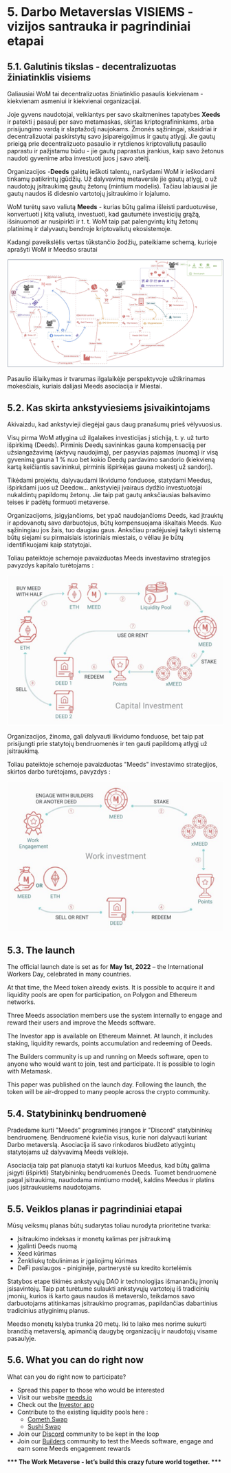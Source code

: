 # 5. Darbo Metaverslas VISIEMS - vizijos santrauka ir pagrindiniai etapai

## 5.1. Galutinis tikslas - decentralizuotas žiniatinklis visiems

Galiausiai WoM tai decentralizuotas žiniatinklio pasaulis kiekvienam - kiekvienam asmeniui ir kiekvienai organizacijai.

Joje gyvens naudotojai, veikiantys per savo skaitmenines tapatybes **Xeeds** ir patekti į pasaulį per savo metamaskas, skirtas kriptografininkams, arba prisijungimo vardą ir slaptažodį naujokams. Žmonės sąžiningai, skaidriai ir decentralizuotai paskirstytų savo įsipareigojimus ir gautų atlygį. Jie gautų prieigą prie decentralizuoto pasaulio ir rytdienos kriptovaliutų pasaulio paprastu ir pažįstamu būdu - jie gautų paprastus įrankius, kaip savo žetonus naudoti gyvenime arba investuoti juos į savo ateitį.

Organizacijos -**Deeds** galėtų ieškoti talentų, naršydami WoM ir ieškodami tinkamų patikrintų įgūdžių. Už dalyvavimą metaversle jie gautų atlygį, o už naudotojų įsitraukimą gautų žetonų (mintium modelis). Tačiau labiausiai jie gautų naudos iš didesnio vartotojų įsitraukimo ir lojalumo.

WoM turėtų savo valiutą **Meeds** - kurias būtų galima išleisti parduotuvėse, konvertuoti į kitą valiutą, investuoti, kad gautumėte investicijų grąžą, išsinuomoti ar nusipirkti ir t. t. WoM taip pat palengvintų kitų žetonų platinimą ir dalyvautų bendroje kriptovaliutų ekosistemoje.

Kadangi paveikslėlis vertas tūkstančio žodžių, pateikiame schemą, kurioje aprašyti WoM ir Meedso srautai

![WoM and Meeds flows](en/img/wom-flows.png)

Pasaulio išlaikymas ir tvarumas ilgalaikėje perspektyvoje užtikrinamas mokesčiais, kuriais dalijasi Meeds asociacija ir Miestai.

## 5.2. Kas skirta ankstyviesiems įsivaikintojams

Akivaizdu, kad ankstyvieji diegėjai gaus daug pranašumų prieš vėlyvuosius.

Visų pirma WoM atlygina už ilgalaikes investicijas į stichiją, t. y. už turto išpirkimą (Deeds). Pirminis Deedų savininkas gauna kompensaciją per užsiangažavimą (aktyvų naudojimą), per pasyvias pajamas (nuomą) ir visą gyvenimą gauna 1 % nuo bet kokio Deedų pardavimo sandorio (kiekvieną kartą keičiantis savininkui, pirminis išpirkėjas gauna mokestį už sandorį).

Tikėdami projektu, dalyvaudami likvidumo fonduose, statydami Meedus, išpirkdami juos už Deedow... ankstyvieji įvairaus dydžio investuotojai nukaldintų papildomų žetonų. Jie taip pat gautų anksčiausias balsavimo teises ir padėtų formuoti metaverse.

Organizacijoms, įsigyjančioms, bet ypač naudojančioms Deeds, kad įtrauktų ir apdovanotų savo darbuotojus, būtų kompensuojama iškaltais Meeds. Kuo sąžiningiau jos žais, tuo daugiau gaus. Anksčiau pradėjusieji taikyti sistemą būtų siejami su pirmaisiais istoriniais miestais, o vėliau jie būtų identifikuojami kaip statytojai.

Toliau pateiktoje schemoje pavaizduotas Meeds investavimo strategijos pavyzdys kapitalo turėtojams :

![Meeds investment strategy for capital holders](en/img/invest-capital.png)

Organizacijos, žinoma, gali dalyvauti likvidumo fonduose, bet taip pat prisijungti prie statytojų bendruomenės ir ten gauti papildomą atlygį už įsitraukimą.

Toliau pateiktoje schemoje pavaizduotas "Meeds" investavimo strategijos, skirtos darbo turėtojams, pavyzdys :

![Meeds investment strategy for work holders](en/img/invest-work.png)

## 5.3. The launch

The official launch date is set as for **May 1st, 2022** – the International Workers Day, celebrated in many countries.

At that time, the Meed token already exists. It is possible to acquire it and liquidity pools are open for participation, on Polygon and Ethereum networks.

Three Meeds association members use the system internally to engage and reward their users and improve the Meeds software.

The Investor app is available on Ethereum Mainnet. At launch, it includes staking, liquidity rewards, points accumulation and redeeming of Deeds.

The Builders community is up and running on Meeds software, open to anyone who would want to join, test and participate. It is possible to login with Metamask.

This paper was published on the launch day. Following the launch, the token will be air-dropped to many people across the crypto community.

## 5.4. Statybininkų bendruomenė

Pradedame kurti "Meeds" programinės įrangos ir "Discord" statybininkų bendruomenę. Bendruomenė kviečia visus, kurie nori dalyvauti kuriant Darbo metaverslą. Asociacija iš savo rinkodaros biudžeto atlygintų statytojams už dalyvavimą Meeds veikloje.

Asociacija taip pat planuoja statyti kai kuriuos Meedus, kad būtų galima įsigyti (išpirkti) Statybininkų bendruomenės Deeds. Tuomet bendruomenė pagal įsitraukimą, naudodama mintiumo modelį, kaldins Meedus ir platins juos įsitraukusiems naudotojams.

## 5.5. Veiklos planas ir pagrindiniai etapai

Mūsų veiksmų planas būtų sudarytas toliau nurodyta prioritetine tvarka:

- Įsitraukimo indeksas ir monetų kalimas per įsitraukimą
- Įgalinti Deeds nuomą
- Xeed kūrimas
- Ženkliukų tobulinimas ir įgaliojimų kūrimas
- DeFi paslaugos - piniginėje, partnerystė su kredito kortelėmis

Statybos etape tikimės ankstyvųjų DAO ir technologijas išmanančių įmonių įsisavintojų. Taip pat turėtume sulaukti ankstyvųjų vartotojų iš tradicinių įmonių, kurios iš karto gaus naudos iš metaverslo, teikdamos savo darbuotojams atitinkamas įsitraukimo programas, papildančias dabartinius tradicinius atlyginimų planus.

Meedso monetų kalyba trunka 20 metų. Iki to laiko mes norime sukurti brandžią metaverslą, apimančią daugybę organizacijų ir naudotojų visame pasaulyje.

## 5.6. What you can do right now

What can you do right now to participate?

- Spread this paper to those who would be interested
- Visit our website [meeds.io](https://www.meeds.io/)
- Check out the [Investor app](https://meeds.io/investors)
- Contribute to the existing liquidity pools here :
  - [Cometh Swap](https://swap.cometh.io/)
  - [Sushi Swap](https://sushi.com)
- Join our [Discord](https://discord.com/invite/hAuADSq3) community to be kept in the loop
- Join our [Builders](https://meeds.io/builders) community to test the Meeds software, engage and earn some Meeds engagement rewards

**\*\*\* The Work Metaverse - let’s build this crazy future world together. \*\*\***